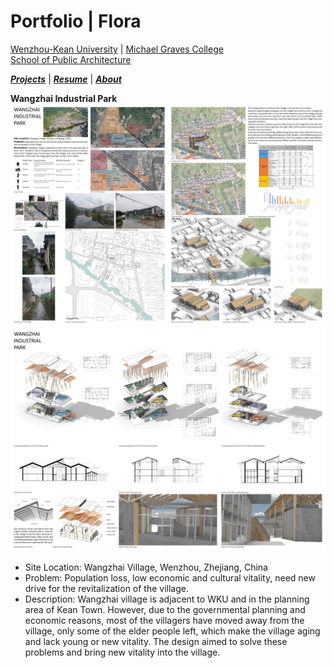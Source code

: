 # Portfolio | Flora

[Wenzhou-Kean University](https://wku.edu.cn/) | [Michael Graves College<br/>
School of Public Architecture](http://design.wku.edu.cn/)<br/>

***[Projects](https://ZMRFlora.github.io/Portfolio/Projects)*** | ***[Resume](https://ZMRFlora.github.io/Portfolio/Resume)*** | ***[About](https://ZMRFlora.github.io/Portfolio/About)*** 
<br>


**Wangzhai Industrial Park**
![Wangzhai Industrial Park](https://github.com/ZMRFlora/Portfolio/blob/gh-pages/Images/Wangzhai-1.jpg?raw=true "Wangzhai Industrial Park")
<br>
![Wangzhai Industrial Park](https://github.com/ZMRFlora/Portfolio/blob/gh-pages/Images/Wangzhai-2.jpg?raw=true "Wangzhai Industrial Park")
<br>
- Site Location: Wangzhai Village, Wenzhou, Zhejiang, China
- Problem: Population loss, low economic and cultural vitality, need new drive for the revitalization of the village. 
- Description: Wangzhai village is adjacent to WKU and in the planning area of Kean Town. However, due to the governmental planning and economic reasons, most of the villagers have moved away from the village, only some of the elder people left, which make the village aging and lack young or new vitality. The design aimed to solve these problems and bring new vitality into the village. 


